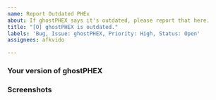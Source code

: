 ```yaml
---
name: Report Outdated PHEx
about: If ghostPHEX says it's outdated, please report that here.
title: "[O] ghostPHEX is outdated."
labels: 'Bug, Issue: ghostPHEX, Priority: High, Status: Open'
assignees: afkvido

---
```


### Your version of ghostPHEX
<!---- Which version of ghostPHEX do you have installed? ---->

### Screenshots
<!---- Please show what happens. ---->
